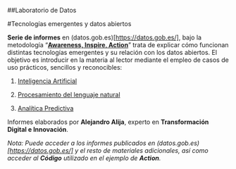 ##Laboratorio de Datos

#Tecnologías emergentes y datos abiertos


**Serie de informes** en (datos.gob.es)[https://datos.gob.es/], bajo la metodología “[**Awareness, Inspire, Action**](https://datos.gob.es/es/noticia/datosgobes-lanza-una-serie-de-informes-sobre-tecnologias-disruptivas-y-datos-abiertos)” trata de explicar cómo funcionan distintas tecnologías emergentes y su relación con los datos abiertos. El objetivo es introducir en la materia al lector mediante el empleo de casos de uso prácticos, sencillos y reconocibles:

1. [Inteligencia Artificial](https://datos.gob.es/es/documentacion/tecnologias-emergentes-y-datos-abiertos-inteligencia-artificial)

2. [Procesamiento del lenguaje natural](https://datos.gob.es/es/documentacion/tecnologias-emergentes-y-datos-abiertos-procesamiento-del-lenguaje-natural)

3. [Analítica Predictiva](https://datos.gob.es/es/documentacion/tecnologias-emergentes-y-datos-abiertos-analitica-predictiva)


Informes elaborados por **Alejandro Alija**, experto en **Transformación Digital e Innovación**.

*Nota: Puede acceder a los informes publicados en (datos.gob.es)[https://datos.gob.es/] y el resto de materiales adicionales, así como acceder al **Código** utilizado en el ejemplo de **Action**.*
